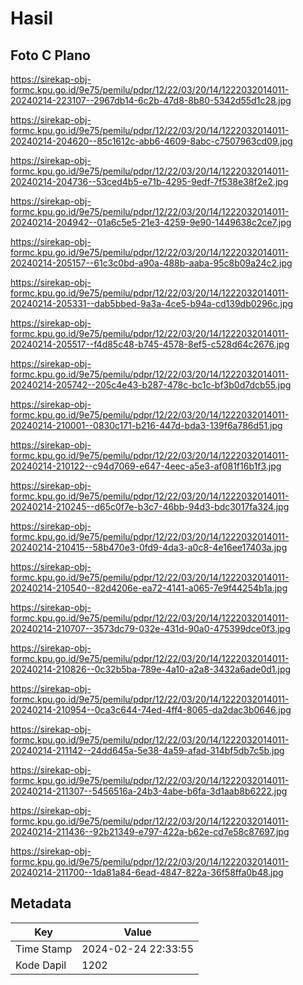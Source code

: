 # Hasil

## Foto C Plano

https://sirekap-obj-formc.kpu.go.id/9e75/pemilu/pdpr/12/22/03/20/14/1222032014011-20240214-223107--2967db14-6c2b-47d8-8b80-5342d55d1c28.jpg

https://sirekap-obj-formc.kpu.go.id/9e75/pemilu/pdpr/12/22/03/20/14/1222032014011-20240214-204620--85c1612c-abb6-4609-8abc-c7507963cd09.jpg

https://sirekap-obj-formc.kpu.go.id/9e75/pemilu/pdpr/12/22/03/20/14/1222032014011-20240214-204736--53ced4b5-e71b-4295-9edf-7f538e38f2e2.jpg

https://sirekap-obj-formc.kpu.go.id/9e75/pemilu/pdpr/12/22/03/20/14/1222032014011-20240214-204942--01a6c5e5-21e3-4259-9e90-1449638c2ce7.jpg

https://sirekap-obj-formc.kpu.go.id/9e75/pemilu/pdpr/12/22/03/20/14/1222032014011-20240214-205157--61c3c0bd-a90a-488b-aaba-95c8b09a24c2.jpg

https://sirekap-obj-formc.kpu.go.id/9e75/pemilu/pdpr/12/22/03/20/14/1222032014011-20240214-205331--dab5bbed-9a3a-4ce5-b94a-cd139db0296c.jpg

https://sirekap-obj-formc.kpu.go.id/9e75/pemilu/pdpr/12/22/03/20/14/1222032014011-20240214-205517--f4d85c48-b745-4578-8ef5-c528d64c2676.jpg

https://sirekap-obj-formc.kpu.go.id/9e75/pemilu/pdpr/12/22/03/20/14/1222032014011-20240214-205742--205c4e43-b287-478c-bc1c-bf3b0d7dcb55.jpg

https://sirekap-obj-formc.kpu.go.id/9e75/pemilu/pdpr/12/22/03/20/14/1222032014011-20240214-210001--0830c171-b216-447d-bda3-139f6a786d51.jpg

https://sirekap-obj-formc.kpu.go.id/9e75/pemilu/pdpr/12/22/03/20/14/1222032014011-20240214-210122--c94d7069-e647-4eec-a5e3-af081f16b1f3.jpg

https://sirekap-obj-formc.kpu.go.id/9e75/pemilu/pdpr/12/22/03/20/14/1222032014011-20240214-210245--d65c0f7e-b3c7-46bb-94d3-bdc3017fa324.jpg

https://sirekap-obj-formc.kpu.go.id/9e75/pemilu/pdpr/12/22/03/20/14/1222032014011-20240214-210415--58b470e3-0fd9-4da3-a0c8-4e16ee17403a.jpg

https://sirekap-obj-formc.kpu.go.id/9e75/pemilu/pdpr/12/22/03/20/14/1222032014011-20240214-210540--82d4206e-ea72-4141-a065-7e9f44254b1a.jpg

https://sirekap-obj-formc.kpu.go.id/9e75/pemilu/pdpr/12/22/03/20/14/1222032014011-20240214-210707--3573dc79-032e-431d-90a0-475399dce0f3.jpg

https://sirekap-obj-formc.kpu.go.id/9e75/pemilu/pdpr/12/22/03/20/14/1222032014011-20240214-210826--0c32b5ba-789e-4a10-a2a8-3432a6ade0d1.jpg

https://sirekap-obj-formc.kpu.go.id/9e75/pemilu/pdpr/12/22/03/20/14/1222032014011-20240214-210954--0ca3c644-74ed-4ff4-8065-da2dac3b0646.jpg

https://sirekap-obj-formc.kpu.go.id/9e75/pemilu/pdpr/12/22/03/20/14/1222032014011-20240214-211142--24dd645a-5e38-4a59-afad-314bf5db7c5b.jpg

https://sirekap-obj-formc.kpu.go.id/9e75/pemilu/pdpr/12/22/03/20/14/1222032014011-20240214-211307--5456516a-24b3-4abe-b6fa-3d1aab8b6222.jpg

https://sirekap-obj-formc.kpu.go.id/9e75/pemilu/pdpr/12/22/03/20/14/1222032014011-20240214-211436--92b21349-e797-422a-b62e-cd7e58c87697.jpg

https://sirekap-obj-formc.kpu.go.id/9e75/pemilu/pdpr/12/22/03/20/14/1222032014011-20240214-211700--1da81a84-6ead-4847-822a-36f58ffa0b48.jpg


## Metadata

| Key        | Value               |
| ---------- | ------------------- |
| Time Stamp | 2024-02-24 22:33:55 |
| Kode Dapil | 1202                |



